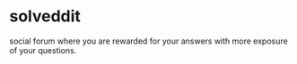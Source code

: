 solveddit
=========

social forum where you are rewarded for your answers with more exposure of your questions.
